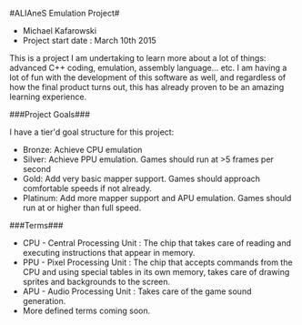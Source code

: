 #ALIAneS Emulation Project#
* Michael Kafarowski
* Project start date : March 10th 2015


This is a project I am undertaking to learn more about a lot of things: advanced C++ coding, emulation, assembly language... etc. I am having a lot of fun with the development of this software as well, and regardless of how the final product turns out, this has already proven to be an amazing learning experience.

###Project Goals###

I have a tier'd goal structure for this project:

- Bronze: Achieve CPU emulation
- Silver: Achieve PPU emulation. Games should run at >5 frames per second
- Gold: Add very basic mapper support. Games should approach comfortable speeds if not already.
- Platinum: Add more mapper support and APU emulation. Games should run at or higher than full speed.


###Terms###

* CPU - Central Processing Unit : The chip that takes care of reading and executing instructions that appear in memory.
* PPU - Pixel Processing Unit : The chip that accepts commands from the CPU and using special tables in its own memory, takes care of drawing sprites and backgrounds to the screen.
* APU - Audio Processing Unit : Takes care of the game sound generation.
* More defined terms coming soon.